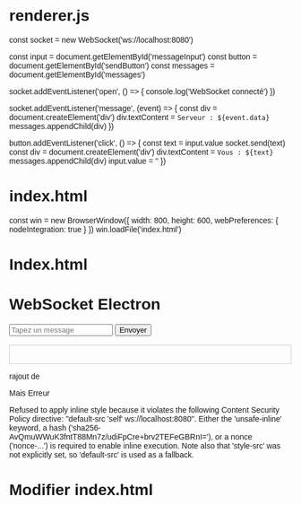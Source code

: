 
# renderer.js
const socket = new WebSocket('ws://localhost:8080')

const input = document.getElementById('messageInput')
const button = document.getElementById('sendButton')
const messages = document.getElementById('messages')

socket.addEventListener('open', () => {
  console.log('WebSocket connecté')
})

socket.addEventListener('message', (event) => {
  const div = document.createElement('div')
  div.textContent = `Serveur : ${event.data}`
  messages.appendChild(div)
})

button.addEventListener('click', () => {
  const text = input.value
  socket.send(text)
  const div = document.createElement('div')
  div.textContent = `Vous : ${text}`
  messages.appendChild(div)
  input.value = ''
})


# index.html

const win = new BrowserWindow({
  width: 800,
  height: 600,
  webPreferences: {
    nodeIntegration: true
  }
})
win.loadFile('index.html')


# Index.html

<!DOCTYPE html>
<html lang="fr">

<head>
  <meta charset="UTF-8">
  <title>Electron WebSocket</title>
  <style>
    body {
      font-family: sans-serif;
      margin: 2rem;
    }

    input {
      margin: 0.5rem;
    }

    #messages {
      margin-top: 1rem;
      border: 1px solid #ccc;
      padding: 1rem;
    }
  </style>
</head>

<body>
  <h1>WebSocket Electron</h1>
  <input id="messageInput" type="text" placeholder="Tapez un message" />
  <button id="sendButton">Envoyer</button>
  <div id="messages"></div>
  <script src="./src/renderer/renderer.js"></script>
</body>

</html>

rajout de 

  <meta http-equiv="Content-Security-Policy"
    content="default-src 'self' ws://localhost:8080; script-src 'self' 'unsafe-inline'" />

Mais Erreur


Refused to apply inline style because it violates the following Content Security Policy directive: "default-src 'self' ws://localhost:8080". Either the 'unsafe-inline' keyword, a hash ('sha256-AvQmuWWuK3fntT88Mn7z/udiFpCre+brv2TEFeGBRnI='), or a nonce ('nonce-...') is required to enable inline execution. Note also that 'style-src' was not explicitly set, so 'default-src' is used as a fallback.


# Modifier index.html

  <meta http-equiv="Content-Security-Policy"
    content="default-src 'self'; script-src 'self' 'unsafe-inline'; style-src 'self' 'unsafe-inline'; connect-src ws://localhost:8080" />
